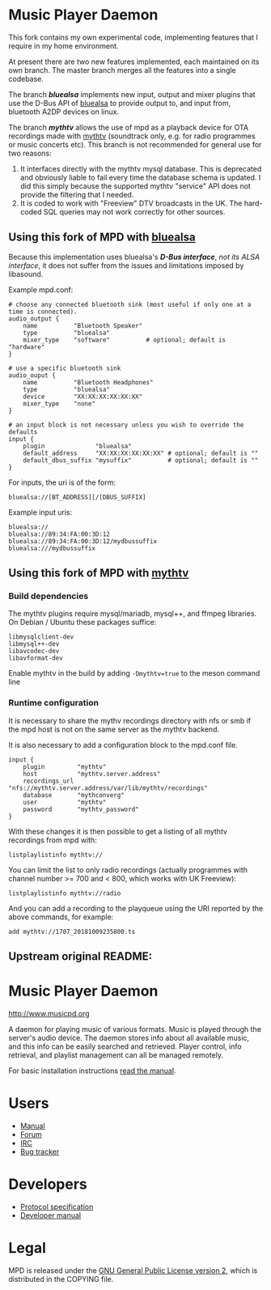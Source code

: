 # Music Player Daemon

This fork contains my own experimental code, implementing features that I 
require in my home environment.

At present there are two new features implemented, each maintained on its own
branch. The master branch merges all the features into a single codebase.

The branch __*bluealsa*__ implements new input, output and mixer plugins that
use the D-Bus API of [bluealsa](https://github.com/Arkq/bluez-alsa) to provide
output to, and input from, bluetooth A2DP devices on linux.

The branch __*mythtv*__ allows the use of mpd as a playback device for OTA 
recordings made with [mythtv](https://www.mythtv.org) (soundtrack only, e.g. for 
radio programmes or music concerts etc). This branch is not recommended for 
general use for two reasons:
1. It interfaces directly with the mythtv mysql database. This is deprecated
and obviously liable to fail every time the database schema is updated. I did 
this simply because the supported mythtv "service" API does not provide the
filtering that I needed.
2. It is coded to work with "Freeview" DTV broadcasts in the UK. The hard-coded
SQL queries may not work correctly for other sources.

## Using this fork of MPD with [bluealsa](https://github.com/Arkq/bluez-alsa)

Because this implementation uses bluealsa's __*D-Bus interface*__, *not its ALSA
interface*, it does not suffer from the issues and limitations imposed by 
libasound.

Example mpd.conf:

	# choose any connected bluetooth sink (most useful if only one at a time is connected). 
    audio_output {
        name          "Bluetooth Speaker"
        type          "bluealsa"
        mixer_type    "software"          # optional; default is "hardware"
    }

	# use a specific bluetooth sink
    audio_ouput {
        name          "Bluetooth Headphones"
        type          "bluealsa"
        device        "XX:XX:XX:XX:XX:XX"
        mixer_type    "none"
    }

	# an input block is not necessary unless you wish to override the defaults
    input {
        plugin              "bluealsa"
        default_address     "XX:XX:XX:XX:XX:XX" # optional; default is ""
        default_dbus_suffix "mysuffix"          # optional; default is ""
    }

For inputs, the uri is of the form:

	bluealsa://[BT_ADDRESS][/[DBUS_SUFFIX]

Example input uris:

	bluealsa://
	bluealsa://89:34:FA:00:3D:12
	bluealsa://89:34:FA:00:3D:12/mydbussuffix
	bluealsa:///mydbussuffix

## Using this fork of MPD with [mythtv](https://www.mythtv.org)

### Build dependencies

The mythtv plugins require mysql/mariadb, mysql++, and ffmpeg libraries. On
Debian / Ubuntu these packages suffice:
```
libmysqlclient-dev
libmysql++-dev
libavcodec-dev
libavformat-dev
```
Enable mythtv in the build by adding
`-Dmythtv=true`
to the meson command line

### Runtime configuration

It is necessary to share the mythv recordings directory with nfs or smb if 
the mpd host is not on the same server as the mythtv backend.

It is also necessary to add a configuration block to the mpd.conf file.

    input {
        plugin         "mythtv"
        host           "mythtv.server.address"
        recordings_url "nfs://mythtv.server.address/var/lib/mythtv/recordings"
        database       "mythconverg"
        user           "mythtv"
        password       "mythtv_password"
    }

With these changes it is then possible to get a listing of all mythtv 
recordings from mpd with:

    listplaylistinfo mythtv://

You can limit the list to only radio recordings (actually programmes with 
channel number >= 700 and < 800, which works with UK Freeview):

    listplaylistinfo mythtv://radio

And you can add a recording to the playqueue using the URI reported by the
above commands, for example:

    add mythtv://1707_20181009235800.ts

    
## Upstream original README:

# Music Player Daemon

http://www.musicpd.org

A daemon for playing music of various formats.  Music is played through the 
server's audio device.  The daemon stores info about all available music, 
and this info can be easily searched and retrieved.  Player control, info
retrieval, and playlist management can all be managed remotely.

For basic installation instructions
[read the manual](https://www.musicpd.org/doc/user/install.html).

# Users

- [Manual](http://www.musicpd.org/doc/user/)
- [Forum](http://forum.musicpd.org/)
- [IRC](irc://chat.freenode.net/#mpd)
- [Bug tracker](https://github.com/MusicPlayerDaemon/MPD/issues/)

# Developers

- [Protocol specification](http://www.musicpd.org/doc/protocol/)
- [Developer manual](http://www.musicpd.org/doc/developer/)

# Legal

MPD is released under the
[GNU General Public License version 2](https://www.gnu.org/licenses/gpl-2.0.txt),
which is distributed in the COPYING file.
